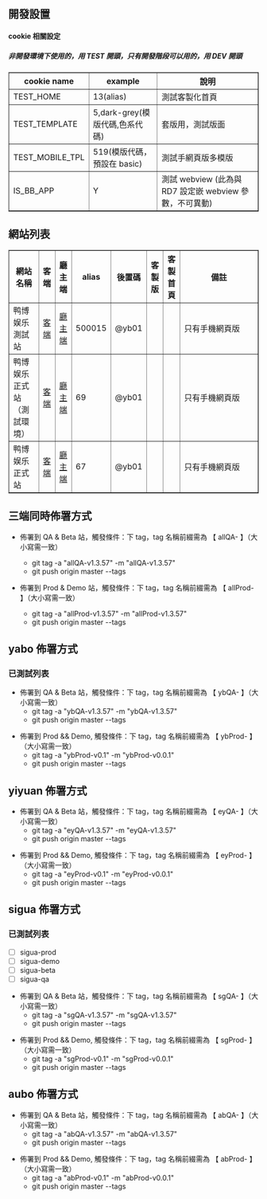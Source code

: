 ## 開發設置

#### cookie 相關設定

##### 非開發環境下使用的，用 TEST 開頭，只有開發階段可以用的，用 DEV 開頭

<table border="1">
    <tr>
        <th>cookie name</th>
        <th>example</th>
        <th>說明</th>
    </tr>
    <tr>
        <td>TEST_HOME</td>
        <td>13(alias)</td>
        <td>測試客製化首頁</td>
    </tr>
    <tr>
        <td>TEST_TEMPLATE</td>
        <td>5,dark-grey(模版代碼,色系代碼)</td>
        <td>套版用，測試版面</td>
    </tr>
    <tr>
        <td>TEST_MOBILE_TPL</td>
        <td>519(模版代碼，預設在 basic)</td>
        <td>測試手網頁版多模版</td>
    </tr>
    <tr>
        <td>IS_BB_APP</td>
        <td>Y</td>
        <td>測試 webview (此為與 RD7 設定嵌 webview 參數，不可異動)</td>
    </tr>
</table>

## 網站列表

<table border="1">
    <tr>
        <th width="14%">網站名稱</th>
        <th width="4%">客端</th>
        <th width="5%">廳主端</th>
        <th width="4%">alias</th>
        <th width="5%">後置碼</th>
        <th width="5%">客製版</th>
        <th width="7%">客製首頁</th>
        <th width="56%">備註</th>
    </tr>
    <tr>
        <td>鸭博娱乐測試站</td>
        <td><a href="https://yb01.66boxing.com/">客端</a></td>
        <td><a href="https://yb01.66polo.com/">廳主端</a></td>
        <td>500015</td>
        <td>@yb01</td>
        <td></td>
        <td></td>
        <td>只有手機網頁版</td>
    </tr>
    <tr>
        <td>鸭博娱乐正式站（測試環境）</td>
        <td><a href="https://yb0t.66relish.com/">客端</a></td>
        <td><a href="yb0t.88lard.com">廳主端</a></td>
        <td>69</td>
        <td>@yb01</td>
        <td></td>
        <td></td>
        <td>只有手機網頁版</td>
    </tr>
    <tr>
        <td>鸭博娱乐正式站</td>
        <td><a href="https://yaboxxxapp01.com/">客端</a></td>
        <td><a href="https://yb01.88lard.com/">廳主端</a></td>
        <td>67</td>
        <td>@yb01</td>
        <td></td>
        <td></td>
        <td>只有手機網頁版</td>
    </tr>
</table>

## 三端同時佈署方式

- 佈署到 QA & Beta 站，觸發條件：下 tag，tag 名稱前綴需為 【 allQA- 】（大小寫需一致）
  - git tag -a "allQA-v1.3.57" -m "allQA-v1.3.57"
  - git push origin master --tags

- 佈署到 Prod & Demo 站，觸發條件：下 tag，tag 名稱前綴需為 【 allProd- 】（大小寫需一致）
  - git tag -a "allProd-v1.3.57" -m "allProd-v1.3.57"
  - git push origin master --tags

## yabo 佈署方式

### 已測試列表


- 佈署到 QA & Beta 站，觸發條件：下 tag，tag 名稱前綴需為 【 ybQA- 】（大小寫需一致）
  - git tag -a "ybQA-v1.3.57" -m "ybQA-v1.3.57"
  - git push origin master --tags
<!-- - 佈署到 Beta 站，觸發條件：下 tag，tag 名稱前綴需為 【 yaboBeta- 】（大小寫需一致）
  - git tag -a "yaboBeta-v1.3.57" -m "yaboBeta-v1.3.57"
  - git push origin master --tags -->
- 佈署到 Prod && Demo, 觸發條件：下 tag，tag 名稱前綴需為 【 ybProd- 】（大小寫需一致）
  - git tag -a "ybProd-v0.1" -m "ybProd-v0.0.1"
  - git push origin master --tags

## yiyuan 佈署方式


- 佈署到 QA & Beta 站，觸發條件：下 tag，tag 名稱前綴需為 【 eyQA- 】（大小寫需一致）
  - git tag -a "eyQA-v1.3.57" -m "eyQA-v1.3.57"
  - git push origin master --tags
<!-- - 佈署到 Beta 站，觸發條件：下 tag，tag 名稱前綴需為 【 yiyuanBeta- 】（大小寫需一致）
  - git tag -a "yiyuanBeta-v1.3.57" -m "yiyuanBeta-v1.3.57"
  - git push origin master --tags -->
- 佈署到 Prod && Demo, 觸發條件：下 tag，tag 名稱前綴需為 【 eyProd- 】（大小寫需一致）
  - git tag -a "eyProd-v0.1" -m "eyProd-v0.0.1"
  - git push origin master --tags

## sigua 佈署方式

### 已測試列表

- [ ] sigua-prod
- [ ] sigua-demo
- [ ] sigua-beta
- [ ] sigua-qa

- 佈署到 QA & Beta 站，觸發條件：下 tag，tag 名稱前綴需為 【 sgQA- 】（大小寫需一致）
  - git tag -a "sgQA-v1.3.57" -m "sgQA-v1.3.57"
  - git push origin master --tags
<!-- - 佈署到 Beta 站，觸發條件：下 tag，tag 名稱前綴需為 【 siguaBeta- 】（大小寫需一致）
  - git tag -a "siguaBeta-v1.3.57" -m "siguaBeta-v1.3.57"
  - git push origin master --tags -->
- 佈署到 Prod && Demo, 觸發條件：下 tag，tag 名稱前綴需為 【 sgProd- 】（大小寫需一致）
  - git tag -a "sgProd-v0.1" -m "sgProd-v0.0.1"
  - git push origin master --tags

## aubo 佈署方式




- 佈署到 QA & Beta 站，觸發條件：下 tag，tag 名稱前綴需為 【 abQA- 】（大小寫需一致）
  - git tag -a "abQA-v1.3.57" -m "abQA-v1.3.57"
  - git push origin master --tags
<!-- - 佈署到 Beta 站，觸發條件：下 tag，tag 名稱前綴需為 【 yaboBeta- 】（大小寫需一致）
  - git tag -a "yaboBeta-v1.3.57" -m "yaboBeta-v1.3.57"
  - git push origin master --tags -->
- 佈署到 Prod && Demo, 觸發條件：下 tag，tag 名稱前綴需為 【 abProd- 】（大小寫需一致）
  - git tag -a "abProd-v0.1" -m "abProd-v0.0.1"
  - git push origin master --tags